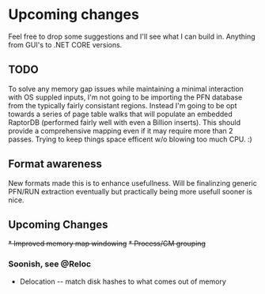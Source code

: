 # Upcoming changes
Feel free to drop some suggestions and I'll see what I can build in.  Anything from GUI's to .NET CORE versions.

## TODO
To solve any memory gap issues while maintaining a minimal interaction with OS suppled inputs, I'm not going to be
importing the PFN database from the typically fairly consistant regions.  Instead I'm going to be opt towards a series
of page table walks that will populate an embedded RaptorDB (performed fairly well with even a Billion inserts). This should
provide a comprehensive mapping even if it may require more than 2 passes.  Trying to keep things space efficent w/o blowing
too much CPU. :)

## Format awareness
New formats made this is to enhance usefullness. Will be finalinzing generic PFN/RUN extraction eventually but practically 
being more usefull sooner is nice.

## Upcoming Changes
~~* Improved memory map windowing~~
~~* Process/GM grouping~~


### Soonish, see @Reloc
* Delocation -- match disk hashes to what comes out of memory
